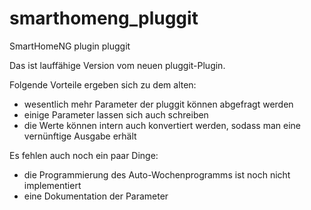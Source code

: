 # smarthomeng_pluggit
SmartHomeNG plugin pluggit

Das ist lauffähige Version vom neuen pluggit-Plugin.

Folgende Vorteile ergeben sich zu dem alten:
- wesentlich mehr Parameter der pluggit können abgefragt werden
- einige Parameter lassen sich auch schreiben
- die Werte können intern auch konvertiert werden, sodass man eine vernünftige Ausgabe erhält

Es fehlen auch noch ein paar Dinge:
- die Programmierung des Auto-Wochenprogramms ist noch nicht implementiert
- eine Dokumentation der Parameter

